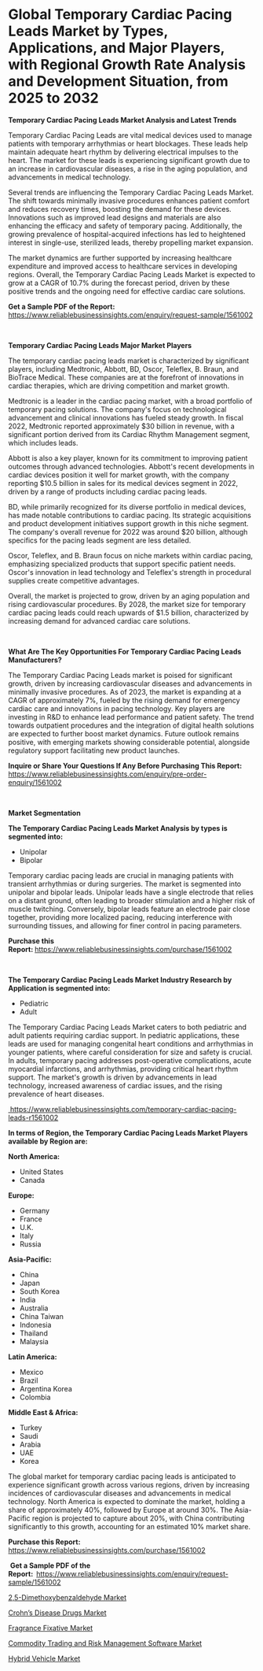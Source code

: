 <p><h1>Global Temporary Cardiac Pacing Leads Market by Types, Applications, and Major Players, with Regional Growth Rate Analysis and Development Situation, from 2025 to 2032</h1></p><p><strong>Temporary Cardiac Pacing Leads Market Analysis and Latest Trends</strong></p>
<p><p>Temporary Cardiac Pacing Leads are vital medical devices used to manage patients with temporary arrhythmias or heart blockages. These leads help maintain adequate heart rhythm by delivering electrical impulses to the heart. The market for these leads is experiencing significant growth due to an increase in cardiovascular diseases, a rise in the aging population, and advancements in medical technology.</p><p>Several trends are influencing the Temporary Cardiac Pacing Leads Market. The shift towards minimally invasive procedures enhances patient comfort and reduces recovery times, boosting the demand for these devices. Innovations such as improved lead designs and materials are also enhancing the efficacy and safety of temporary pacing. Additionally, the growing prevalence of hospital-acquired infections has led to heightened interest in single-use, sterilized leads, thereby propelling market expansion.</p><p>The market dynamics are further supported by increasing healthcare expenditure and improved access to healthcare services in developing regions. Overall, the Temporary Cardiac Pacing Leads Market is expected to grow at a CAGR of 10.7% during the forecast period, driven by these positive trends and the ongoing need for effective cardiac care solutions.</p></p>
<p><strong>Get a Sample PDF of the Report:&nbsp;</strong> <a href="https://www.reliablebusinessinsights.com/enquiry/request-sample/1561002?utm_campaign=97&utm_medium=2&utm_source=Github&utm_content=ia&utm_term=23032025&utm_id=temporary-cardiac-pacing-leads">https://www.reliablebusinessinsights.com/enquiry/request-sample/1561002</a></p>
<p>&nbsp;</p>
<p><strong>Temporary Cardiac Pacing Leads Major Market Players</strong></p>
<p><p>The temporary cardiac pacing leads market is characterized by significant players, including Medtronic, Abbott, BD, Oscor, Teleflex, B. Braun, and BioTrace Medical. These companies are at the forefront of innovations in cardiac therapies, which are driving competition and market growth.</p><p>Medtronic is a leader in the cardiac pacing market, with a broad portfolio of temporary pacing solutions. The company's focus on technological advancement and clinical innovations has fueled steady growth. In fiscal 2022, Medtronic reported approximately $30 billion in revenue, with a significant portion derived from its Cardiac Rhythm Management segment, which includes leads.</p><p>Abbott is also a key player, known for its commitment to improving patient outcomes through advanced technologies. Abbott's recent developments in cardiac devices position it well for market growth, with the company reporting $10.5 billion in sales for its medical devices segment in 2022, driven by a range of products including cardiac pacing leads.</p><p>BD, while primarily recognized for its diverse portfolio in medical devices, has made notable contributions to cardiac pacing. Its strategic acquisitions and product development initiatives support growth in this niche segment. The company's overall revenue for 2022 was around $20 billion, although specifics for the pacing leads segment are less detailed.</p><p>Oscor, Teleflex, and B. Braun focus on niche markets within cardiac pacing, emphasizing specialized products that support specific patient needs. Oscor's innovation in lead technology and Teleflex's strength in procedural supplies create competitive advantages.</p><p>Overall, the market is projected to grow, driven by an aging population and rising cardiovascular procedures. By 2028, the market size for temporary cardiac pacing leads could reach upwards of $1.5 billion, characterized by increasing demand for advanced cardiac care solutions.</p></p>
<p>&nbsp;</p>
<p><strong>What Are The Key Opportunities For Temporary Cardiac Pacing Leads Manufacturers?</strong></p>
<p><p>The Temporary Cardiac Pacing Leads market is poised for significant growth, driven by increasing cardiovascular diseases and advancements in minimally invasive procedures. As of 2023, the market is expanding at a CAGR of approximately 7%, fueled by the rising demand for emergency cardiac care and innovations in pacing technology. Key players are investing in R&D to enhance lead performance and patient safety. The trend towards outpatient procedures and the integration of digital health solutions are expected to further boost market dynamics. Future outlook remains positive, with emerging markets showing considerable potential, alongside regulatory support facilitating new product launches.</p></p>
<p><strong>Inquire or Share Your Questions If Any Before Purchasing This Report:</strong> <a href="https://www.reliablebusinessinsights.com/enquiry/pre-order-enquiry/1561002?utm_campaign=97&utm_medium=2&utm_source=Github&utm_content=ia&utm_term=23032025&utm_id=temporary-cardiac-pacing-leads">https://www.reliablebusinessinsights.com/enquiry/pre-order-enquiry/1561002</a></p>
<p>&nbsp;</p>
<p><strong>Market Segmentation</strong></p>
<p><strong>The Temporary Cardiac Pacing Leads Market Analysis by types is segmented into:</strong></p>
<p><ul><li>Unipolar</li><li>Bipolar</li></ul></p>
<p><p>Temporary cardiac pacing leads are crucial in managing patients with transient arrhythmias or during surgeries. The market is segmented into unipolar and bipolar leads. Unipolar leads have a single electrode that relies on a distant ground, often leading to broader stimulation and a higher risk of muscle twitching. Conversely, bipolar leads feature an electrode pair close together, providing more localized pacing, reducing interference with surrounding tissues, and allowing for finer control in pacing parameters.</p></p>
<p><strong>Purchase this Report:&nbsp;</strong><a href="https://www.reliablebusinessinsights.com/purchase/1561002?utm_campaign=97&utm_medium=2&utm_source=Github&utm_content=ia&utm_term=23032025&utm_id=temporary-cardiac-pacing-leads">https://www.reliablebusinessinsights.com/purchase/1561002</a></p>
<p>&nbsp;</p>
<p><strong>The Temporary Cardiac Pacing Leads Market Industry Research by Application is segmented into:</strong></p>
<p><ul><li>Pediatric</li><li>Adult</li></ul></p>
<p><p>The Temporary Cardiac Pacing Leads Market caters to both pediatric and adult patients requiring cardiac support. In pediatric applications, these leads are used for managing congenital heart conditions and arrhythmias in younger patients, where careful consideration for size and safety is crucial. In adults, temporary pacing addresses post-operative complications, acute myocardial infarctions, and arrhythmias, providing critical heart rhythm support. The market's growth is driven by advancements in lead technology, increased awareness of cardiac issues, and the rising prevalence of heart diseases.</p></p>
<p><a href="https://www.reliablebusinessinsights.com/temporary-cardiac-pacing-leads-r1561002?utm_campaign=97&utm_medium=2&utm_source=Github&utm_content=ia&utm_term=23032025&utm_id=temporary-cardiac-pacing-leads">&nbsp;https://www.reliablebusinessinsights.com/temporary-cardiac-pacing-leads-r1561002</a></p>
<p><strong>In terms of Region, the Temporary Cardiac Pacing Leads Market Players available by Region are:</strong></p>
<p>
    <p> <strong> North America: </strong>
        <ul>
            <li>United States</li>
            <li>Canada</li>
        </ul>
        </p> 
    <p> <strong> Europe: </strong>
        <ul>
            <li>Germany</li>
            <li>France</li>
            <li>U.K.</li>
            <li>Italy</li>
            <li>Russia</li>
        </ul>
        </p> 
    <p> <strong> Asia-Pacific: </strong>
        <ul>
            <li>China</li>
            <li>Japan</li>
            <li>South Korea</li>
            <li>India</li>
            <li>Australia</li>
            <li>China Taiwan</li>
            <li>Indonesia</li>
            <li>Thailand</li>
            <li>Malaysia</li>
        </ul>
        </p> 
    <p> <strong> Latin America: </strong>
        <ul>
            <li>Mexico</li>
            <li>Brazil</li>
            <li>Argentina Korea</li>
            <li>Colombia</li>
        </ul>
        </p> 
    <p> <strong> Middle East & Africa: </strong>
        <ul>
            <li>Turkey</li>
            <li>Saudi</li>
            <li>Arabia</li>
            <li>UAE</li>
            <li>Korea</li>
        </ul>
    </p>
    </p>
<p><p>The global market for temporary cardiac pacing leads is anticipated to experience significant growth across various regions, driven by increasing incidences of cardiovascular diseases and advancements in medical technology. North America is expected to dominate the market, holding a share of approximately 40%, followed by Europe at around 30%. The Asia-Pacific region is projected to capture about 20%, with China contributing significantly to this growth, accounting for an estimated 10% market share.</p></p>
<p><strong>Purchase this Report: </strong><a href="https://www.reliablebusinessinsights.com/purchase/1561002?utm_campaign=97&utm_medium=2&utm_source=Github&utm_content=ia&utm_term=23032025&utm_id=temporary-cardiac-pacing-leads">https://www.reliablebusinessinsights.com/purchase/1561002</a></p>
<p>&nbsp;<strong>Get a Sample PDF of the Report:&nbsp;&nbsp;</strong><a href="https://www.reliablebusinessinsights.com/enquiry/request-sample/1561002?utm_campaign=97&utm_medium=2&utm_source=Github&utm_content=ia&utm_term=23032025&utm_id=temporary-cardiac-pacing-leads">https://www.reliablebusinessinsights.com/enquiry/request-sample/1561002</a></p>
<p><strong></strong></p>
<p><p><a href="https://github.com/benasjuettk3/Market-Research-Report-List-1/blob/main/25-dimethoxybenzaldehyde-market.md?utm_campaign=97&utm_medium=2&utm_source=Github&utm_content=ia&utm_term=23032025&utm_id=temporary-cardiac-pacing-leads">2,5-Dimethoxybenzaldehyde Market</a></p><p><a href="https://github.com/gummaarmel83/Market-Research-Report-List-1/blob/main/crohns-disease-drugs-market.md?utm_campaign=97&utm_medium=2&utm_source=Github&utm_content=ia&utm_term=23032025&utm_id=temporary-cardiac-pacing-leads">Crohn’s Disease Drugs Market</a></p><p><a href="https://github.com/uldularido/Market-Research-Report-List-1/blob/main/fragrance-fixative-market.md?utm_campaign=97&utm_medium=2&utm_source=Github&utm_content=ia&utm_term=23032025&utm_id=temporary-cardiac-pacing-leads">Fragrance Fixative Market</a></p><p><a href="https://github.com/akitamegge65/Market-Research-Report-List-1/blob/main/commodity-trading-and-risk-management-software-market.md?utm_campaign=97&utm_medium=2&utm_source=Github&utm_content=ia&utm_term=23032025&utm_id=temporary-cardiac-pacing-leads">Commodity Trading and Risk Management Software Market</a></p><p><a href="https://github.com/widlerumland/Market-Research-Report-List-1/blob/main/hybrid-vehicle-market.md?utm_campaign=97&utm_medium=2&utm_source=Github&utm_content=ia&utm_term=23032025&utm_id=temporary-cardiac-pacing-leads">Hybrid Vehicle Market</a></p></p>